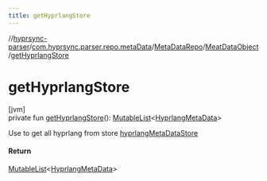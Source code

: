 ```yaml
---
title: getHyprlangStore
---
```

//[hyprsync-parser](../../../../index.html)/[com.hyprsync.parser.repo.metaData](../../index.html)/[MetaDataRepo](../index.html)/[MeatDataObject](index.html)/[getHyprlangStore](get-hyprlang-store.html)



# getHyprlangStore



[jvm]\
private fun [getHyprlangStore](get-hyprlang-store.html)(): [MutableList](https://kotlinlang.org/api/core/kotlin-stdlib/kotlin.collections/-mutable-list/index.html)&lt;[HyprlangMetaData](../../../com.hyprsync.parser.models/-hyprlang-meta-data/index.html)&gt;



Use to get all hyprlang from store [hyprlangMetaDataStore](hyprlang-meta-data-store.html)



#### Return



[MutableList](https://kotlinlang.org/api/core/kotlin-stdlib/kotlin.collections/-mutable-list/index.html)<[HyprlangMetaData](../../../com.hyprsync.parser.models/-hyprlang-meta-data/index.html)>



